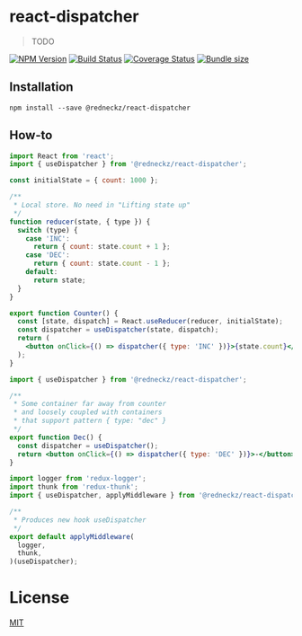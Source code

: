 # react-dispatcher

> TODO

[![NPM Version][npm-image]][npm-url]
[![Build Status][build-image]][build-url]
[![Coverage Status][coveralls-image]][coveralls-url]
[![Bundle size][bundlephobia-image]][bundlephobia-url]

## Installation

```shell
npm install --save @redneckz/react-dispatcher
```

## How-to

```jsx
import React from 'react';
import { useDispatcher } from '@redneckz/react-dispatcher';

const initialState = { count: 1000 };

/**
 * Local store. No need in "Lifting state up"
 */
function reducer(state, { type }) {
  switch (type) {
    case 'INC':
      return { count: state.count + 1 };
    case 'DEC':
      return { count: state.count - 1 };
    default:
      return state;
  }
}

export function Counter() {
  const [state, dispatch] = React.useReducer(reducer, initialState);
  const dispatcher = useDispatcher(state, dispatch);
  return (
    <button onClick={() => dispatcher({ type: 'INC' })}>{state.count}</button>
  );
}
```

```jsx
import { useDispatcher } from '@redneckz/react-dispatcher';

/**
 * Some container far away from counter
 * and loosely coupled with containers
 * that support pattern { type: "dec" }
 */
export function Dec() {
  const dispatcher = useDispatcher();
  return <button onClick={() => dispatcher({ type: 'DEC' })}>-</button>;
}
```

```jsx
import logger from 'redux-logger';
import thunk from 'redux-thunk';
import { useDispatcher, applyMiddleware } from '@redneckz/react-dispatcher';

/**
 * Produces new hook useDispatcher
 */
export default applyMiddleware(
  logger,
  thunk,
)(useDispatcher);
```

# License

[MIT](http://vjpr.mit-license.org)

[npm-image]: https://badge.fury.io/js/%40redneckz%2Freact-dispatcher.svg
[npm-url]: https://www.npmjs.com/package/%40redneckz%2Freact-dispatcher
[build-image]: https://cloud.drone.io/api/badges/redneckz/react-dispatcher/status.svg
[build-url]: https://cloud.drone.io/redneckz/react-dispatcher
[coveralls-image]: https://coveralls.io/repos/github/redneckz/react-dispatcher/badge.svg?branch=master
[coveralls-url]: https://coveralls.io/github/redneckz/react-dispatcher?branch=master
[bundlephobia-image]: https://badgen.net/bundlephobia/min/@redneckz/react-dispatcher
[bundlephobia-url]: https://bundlephobia.com/result?p=@redneckz/react-dispatcher
